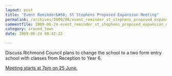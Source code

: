 ```yaml
---
layout: post
title: "Event Reminder&#58; St Stephens Proposed Expansion Meeting"
permalink: /archives/2009/06/event_reminder_st_stephens_proposed_expansion_meet.html
commentfile: 2009-06-24-event_reminder_st_stephens_proposed_expansion_meet
category: around_town
date: 2009-06-24 08:42:22

---
```


Discuss Richmond Council plans to change the school to a two form entry school with classes from Reception to Year 6.

[Meeting starts at 7pm on 25 June.](https://stmargarets.london/event/meeting/200705142160)
